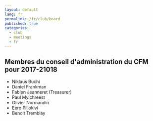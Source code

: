 ```yaml
---
layout: default
lang: fr
permalink: /fr/club/board
published: true
categories:
  - club
  - meetings
  - fr
---
```


## Membres du conseil d'administration du CFM pour 2017-21018

* Niklaus Buchi
* Daniel Frankman
* Fabien Jeanneret (Treasurer)
* Paul Mylchreest
* Olivier Normandin
* Eero Piilokivi
* Benoit Tremblay
